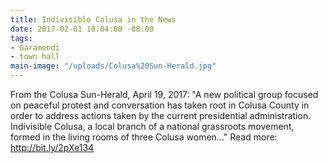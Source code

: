 ```yaml
---
title: Indivisible Colusa in the News
date: 2017-02-01 10:04:00 -08:00
tags:
- Garamendi
- town hall
main-image: "/uploads/Colusa%20Sun-Herald.jpg"
---
```


From the Colusa Sun-Herald, April 19, 2017: 
"A new political group focused on peaceful protest and conversation has taken root in Colusa County in order to address actions taken by the current presidential administration. Indivisible Colusa, a local branch of a national grassroots movement, formed in the living rooms of three Colusa women..." 
Read more: http://bit.ly/2pXe134